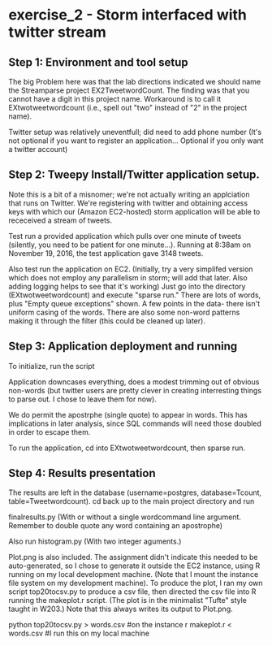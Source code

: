 # exercise_2 - Storm interfaced with twitter stream

## Step 1: Environment and tool setup

The big Problem here was that the lab directions indicated we should name the Streamparse project
EX2TweetwordCount.  The finding was that you cannot have a digit in this project name.  Workaround
is to call it EXtwotweetwordcount (i.e., spell out "two" instead of "2" in the project name).

Twitter setup was relatively uneventfull; did need to add phone number (It's not optional if you
want to register an application... Optional if you only want a twitter account)

## Step 2: Tweepy Install/Twitter application setup.

Note this is a bit of a misnomer; we're not actually writing an applciation that runs on Twitter.
We're registering with twitter and obtaining access keys with which our (Amazon EC2-hosted) storm
application will be able to receceived a stream of tweets.

Test run a provided application which pulls over one minute of tweets (silently, you need to be
patient for one minute...).  Running at 8:38am on November 19, 2016,
the test application gave 3148 tweets.

Also test run the application on EC2.   (Initially, try a very simplifed version which does not
employ any parallelism in storm; will add that later.  Also adding logging helps to see that it's
working)  Just go into the directory (EXtwotweetwordcount)
and execute "sparse run."  There are lots of words, plus "Empty queue exceptions" shown.
A few points in the data- there isn't uniform casing of the words.  There are also some non-word
patterns making it through the filter (this could be cleaned up later).

## Step 3:  Application deployment and running

To initialize, run the script 

Application downcases everything, does a modest trimming out of obvious non-words (but twitter users
are pretty clever in creating interresting things to parse out.  I chose to leave them for now).

We do permit the apostrphe (single quote) to appear in words.   This has implications in later analysis, since
SQL commands will need those doubled in order to escape them.

To run the application, cd into EXtwotweetwordcount, then sparse run.

## Step 4: Results presentation

The results are left in the database (username=postgres, database=Tcount, table=Tweetwordcount).
cd back up to the main project directory and run 

finalresults.py (With or without a single wordcommand line argument.  Remember to double quote any word containing an apostrophe)  

Also run histogram.py (With two integer aguments.)  

Plot.png is also included.   The assignment didn't indicate this needed to be auto-generated, so I chose to 
generate it outside the EC2 instance, using R running on my local development machine.  (Note
that I mount the instance file system on my development machine).  To produce the plot, I ran
my own script top20tocsv.py to produce a csv file, then directed the csv file into R running the makeplot.r
script.  (The plot is in the minimalist "Tufte" style taught in W203.)  Note that this always writes its output
to Plot.png.

python top20tocsv.py > words.csv  #on the instance
r makeplot.r < words.csv          #I run this on my local machine

